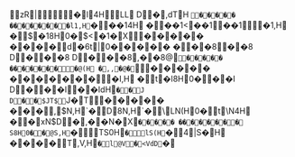        zR |           �  l              4   H                L   L       D�  ,   d   T  H    `�����
�������      �   l1  ,    H`�     �   �1  4    H �     �   �1  <              �   �1                �   �1                  �1  ,    H �     $  �1  8    H0�  $   <  �1  �   X�����
����    d  �6  t   |0�����
�   �  �8                �  �8       D�     �  �8       D�     �  �8             ,   �  �8  @   `�����
�������        �@  (    H �  ,   ,  �@  �   `�����
�������      \  �I  ,    H �     t  �I  8    H0�     �  �I       D�     �  �I                �  �I  d    H`�     �  J       D�     �  $J  T           $     `J  �   T�����
���      ,  $N  ,    H`�     D  8N  ,    H`�     \  LN  (    H0�     t  \N  4    H �     �  xN  $    D�  ,   �  �N  �   X`�����
�������       �   S  8    H0�     �  @S  ,    H`�       TS  0    H`�       lS  (    H`�     4  |S  �   H ����       T  ,V  ,    H`�     l  @V                �  <V  d    D`�              
